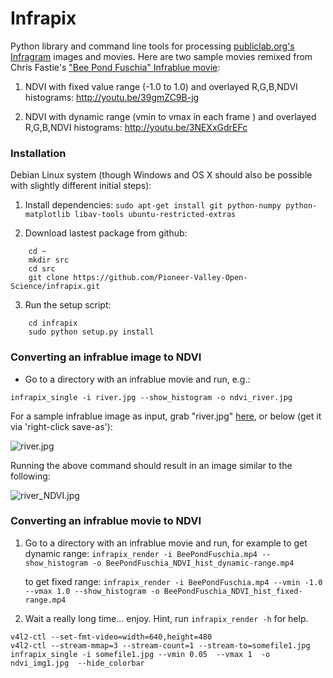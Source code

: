 Infrapix
============

Python library and command line tools for processing 
[publiclab.org's Infragram](http://www.kickstarter.com/projects/publiclab/infragram-the-infrared-photography-project)
images and movies.  Here are two sample movies remixed from Chris Fastie's 
["Bee Pond Fuschia" Infrablue movie](http://publiclab.org/notes/cfastie/06-01-2013/bee-movie):

1. NDVI with fixed value range (-1.0 to 1.0) and overlayed R,G,B,NDVI histograms: http://youtu.be/39gmZC9B-jg

2. NDVI with dynamic range (vmin to  vmax in each frame ) and overlayed R,G,B,NDVI histograms:
http://youtu.be/3NEXxGdrEFc


### Installation

Debian Linux system (though Windows and OS X should also be possible with slightly different initial steps):

1. Install dependencies:
```sudo apt-get install git python-numpy python-matplotlib libav-tools ubuntu-restricted-extras```

2. Download lastest package from github:
```
    cd ~
    mkdir src
    cd src
    git clone https://github.com/Pioneer-Valley-Open-Science/infrapix.git
```

3. Run the setup script:
```
    cd infrapix
    sudo python setup.py install
```

### Converting an infrablue image to NDVI

- Go to a directory with an infrablue movie and run, e.g.:

```infrapix_single -i river.jpg --show_histogram -o ndvi_river.jpg```

For a sample infrablue image as input, grab "river.jpg" [here](http://i.publiclab.org/system/images/photos/000/000/476/medium/river.jpg), or below (get it via 'right-click save-as'):

![river.jpg](http://i.publiclab.org/system/images/photos/000/000/476/medium/river.jpg)

Running the above command should result in an image similar to the following:

![river_NDVI.jpg](http://i.publiclab.org/system/images/photos/000/000/477/medium/river_NDVI.jpg)

### Converting an infrablue movie to NDVI

1. Go to a directory with an infrablue movie and run, for example to get dynamic range:
```infrapix_render -i BeePondFuschia.mp4 --show_histogram -o BeePondFuschia_NDVI_hist_dynamic-range.mp4```
    
   to get fixed range:
```infrapix_render -i BeePondFuschia.mp4 --vmin -1.0 --vmax 1.0 --show_histogram -o BeePondFuschia_NDVI_hist_fixed-range.mp4```

2. Wait a really long time... enjoy.  Hint, run
```infrapix_render -h``` for help.

```
v4l2-ctl --set-fmt-video=width=640,height=480
v4l2-ctl --stream-mmap=3 --stream-count=1 --stream-to=somefile1.jpg
infrapix_single -i somefile1.jpg --vmin 0.05  --vmax 1  -o ndvi_img1.jpg  --hide_colorbar
```
